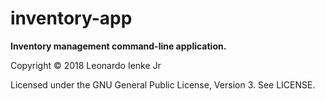 # inventory-app
**Inventory management command-line application.**

Copyright © 2018 Leonardo Ienke Jr

Licensed under the GNU General Public License, Version 3. See LICENSE.
